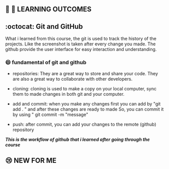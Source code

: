 ## :wave: 📝 LEARNING OUTCOMES

## :octocat: Git and GitHub

What i learned from this course, the git is used to track the history of the projects. Like the screenshot is taken after every change you made. The github provide the user interface for easy interaction and understanding.

### :smile: fundamental of git and github

* repositories: They are a great way to store and share your code. They are also a great way to collaborate with other developers.

* cloning: cloning is used to make a copy on your local computer, sync them to made changes in both git and your computer.

* add and commit: when you make any changes first you can add by "git add . " and after these changes are ready to made So, you can commit it by using " git commit -m "message" 

* push: after commit, you can add your changes to the remote (github) repository

***This is the workflow of github that i learned after going through the course*** 

## :cry: NEW FOR ME

